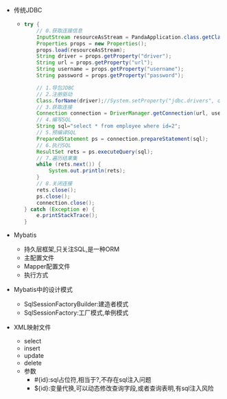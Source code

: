 - 传统JDBC

  - ``` java
    try {
        // 0.获取连接信息
        InputStream resourceAsStream = PandaApplication.class.getClassLoader().getResourceAsStream("jdbc.properties");
        Properties props = new Properties();
        props.load(resourceAsStream);
        String driver = props.getProperty("driver");
        String url = props.getProperty("url");
        String username = props.getProperty("username");
        String password = props.getProperty("password");
    
        // 1.导包JDBC
        // 2.注册驱动
        Class.forName(driver);//System.setProperty("jdbc.drivers", driver);
        // 3.获取连接
        Connection connection = DriverManager.getConnection(url, username, password);
        // 4.编写SQL
        String sql="select * from employee where id=2";
        // 5.预编译SQL
        PreparedStatement ps = connection.prepareStatement(sql);
        // 6.执行SQL
        ResultSet rets = ps.executeQuery(sql);
        // 7.遍历结果集
        while (rets.next()) {
            System.out.println(rets);
        }
        // 8.关闭连接
        rets.close();
        ps.close();
        connection.close();
    } catch (Exception e) {
        e.printStackTrace();
    }
    ```

- Mybatis
  - 持久层框架,只关注SQL,是一种ORM
  - 主配置文件
  - Mapper配置文件
  - 执行方式

- Mybatis中的设计模式
  - SqlSessionFactoryBuilder:建造者模式
  - SqlSessionFactory:工厂模式,单例模式

- XML映射文件

  - select
  - insert
  - update
  - delete
  - 参数
    - #{id}:sql占位符,相当于?,不存在sql注入问题
    - ${id}:变量代换,可以动态修改查询字段,或者查询表明,有sql注入风险

  